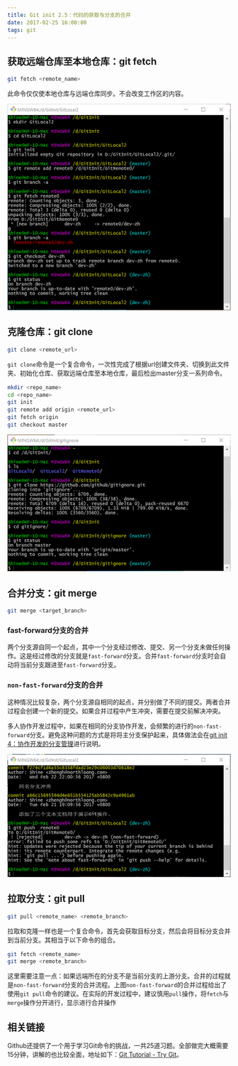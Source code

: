 ```yaml
---
title: Git init 2.5：代码的获取与分支的合并
date: 2017-02-25 16:00:00
tags: git
---
```


## 获取远端仓库至本地仓库：git fetch

``` bash
git fetch <remote_name>
```

此命令仅仅使本地仓库与远端仓库同步。不会改变工作区的内容。

![获取远端仓库至本地仓库](git-init-2-5/git_fetch.png)

## 克隆仓库：git clone

``` bash
git clone <remote_url>
```

`git clone`命令是一个复合命令，一次性完成了根据url创建文件夹、切换到此文件夹、初始化仓库、获取远端仓库至本地仓库，最后检出master分支一系列命令。

``` bash
mkdir <repo_name>
cd <repo_name>
git init
git remote add origin <remote_url>
git fetch origin
git checkout master
```

![克隆仓库](git-init-2-5/git_clone.png)

## 合并分支：git merge

``` bash
git merge <target_branch>
```

### fast-forward分支的合并

两个分支源自同一个起点，其中一个分支经过修改、提交、另一个分支未做任何操作。这是经过修改的分支就是`fast-forward`分支。合并`fast-forward`分支时会自动将当前分支跟进至`fast-forward`分支。

### `non-fast-forward`分支的合并

这种情况比较复杂，两个分支源自相同的起点，并分别做了不同的提交。两者合并过程会创建一个新的提交。如果合并过程中产生冲突，需要在提交前解决冲突。

多人协作开发过程中，如果在相同的分支协作开发，会频繁的进行的`non-fast-forward`分支。避免这种问题的方式是将将主分支保护起来，具体做法会在[git  init 4：协作开发的分支管理](git-init-4)进行说明。

![non-fast-forward分支的合并](git-init-2-5/non-fast-forward.png)

## 拉取分支：git pull 

``` bash
git pull <remote_name> <remote_branch>
```

拉取和克隆一样也是一个复合命令，首先会获取目标分支，然后会将目标分支合并到当前分支。其相当于以下命令的组合。

``` bash
git fetch <remote_name>
git merge <remote_branch> 
```

这里需要注意一点：如果远端所在的分支不是当前分支的上游分支。合并的过程就是`non-fast-forward`分支的合并流程。上图`non-fast-forward`的合并过程给出了使用`git pull`命令的建议。在实际的开发过程中，建议慎用`pull`操作，将`fetch`与`merge`操作分开进行，显示进行合并操作

## 相关链接

Github还提供了一个用于学习Git命令的挑战，一共25道习题。全部做完大概需要15分钟，讲解的也比较全面，地址如下：[Git Tutorial - Try Git](https://try.github.io)。